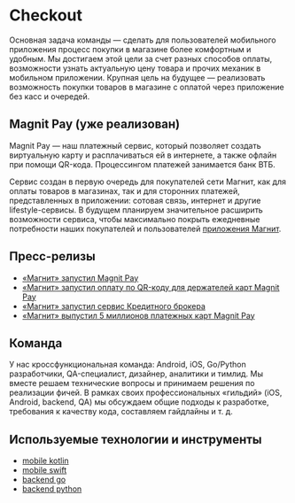 # Checkout

Основная задача команды — сделать для пользователей мобильного приложения процесс покупки  в магазине более комфортным и удобным. Мы достигаем этой цели за счет разных способов оплаты, возможности узнать актуальную цену товара и прочих механик в мобильном приложении. Крупная цель на будущее — реализовать возможность покупки товаров в магазине с оплатой через приложение без касс и очередей.

## Magnit Pay (уже реализован)

Magnit Pay — наш платежный сервис, который позволяет создать виртуальную карту и расплачиваться ей в интернете, а также офлайн при помощи QR-кода. Процессингом платежей занимается банк ВТБ.

Сервис создан в первую очередь для покупателей сети Магнит, как для оплаты товаров в магазинах, так и для сторонних платежей, представленных в приложении: сотовая связь, интернет и другие lifestyle-сервисы. В будущем планируем значительное расширить возможности сервиса, чтобы максимально покрыть ежедневные потребности наших покупателей и пользователей [приложения Магнит](https://moy.magnit.ru/app).

## Пресс-релизы

* [«Магнит» запустил Magnit Pay](https://www.magnit.com/ru/media/press-releases/magnit-zapustil-magnit-pay/)
* [«Магнит» запустил оплату по QR-коду для держателей карт Magnit Pay](https://www.magnit.com/ru/media/press-releases/magnit-zapustil-oplatu-po-qr-kodu-dlya-derzhateley-kart-magnit-pay/)
* [«Магнит» запустил сервис Кредитного брокера](https://www.magnit.com/ru/media/press-releases/magnit-zapustil-servis-kreditnogo-brokera/)
* [«Магнит» выпустил 5 миллионов платежных карт Magnit Pay](https://www.magnit.com/ru/media/press-releases/magnit-vypustil-5-millionov-platezhnykh-kart-magnit-pay/)

## Команда

У нас кроссфункциональная команда: Android, iOS, Go/Python разработчики, QA-специалист, дизайнер, аналитики и тимлид. Мы вместе решаем технические вопросы и принимаем решения по реализации фичей. В рамках своих профессиональных «гильдий» (iOS, Android, backend, QA) мы обсуждаем общие подходы к разработке, требования к качеству кода, составляем гайдлайны и т. д.

## Используемые технологии и инструменты

* [mobile kotlin](tech/kotlin.md)
* [mobile swift](tech/swift.md)
* [backend go](tech/golang.md)
* [backend python](tech/python.md)

